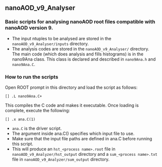 ## nanoAOD_v9_Analyser
### Basic scripts for analysing nanoAOD root files compatible with nanoAOD version 9.

- The input ntuples to be analysed are stored in the ``nanoAOD_v9_Analyser/inputs`` directory.
- The analysis codes are stored in the ``nanoAOD_v9_Analyser/`` directory. The main code (which does analysis and fills histograms) is in the nano9Ana class. This class is declared and described in ``nano9Ana.h`` and ``nano9Ana.C``.

### How to run the scripts

Open ROOT prompt in this directory and load the script as follows:

```
[] .L nano9Ana.C+
```

This compiles the C code and makes it executable. Once loading is complete, execute the following:

```
[] .x ana.C(1)
```
- ``ana.C`` is the driver script.
- The argument inside ana.C() specifies which input file to use.
- Make sure that the input file paths are defined in ana.C before running this script.
- This will produce an ``hst_<process name>.root`` file in ``nanoAOD_v9_Analyzer/hst_output`` directory and a ``sum_<process name>.txt`` file in ``nanoAOD_v9_Analyzer/sum_output`` directory.

